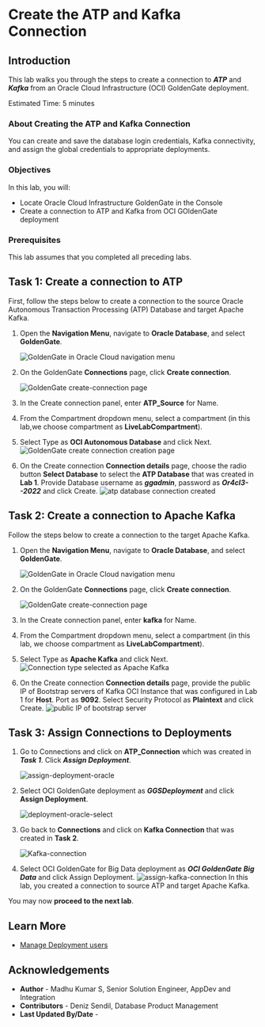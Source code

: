 # Create the ATP and Kafka Connection

## Introduction

This lab walks you through the steps to create a connection to ***ATP*** and ***Kafka*** from an Oracle Cloud Infrastructure (OCI) GoldenGate deployment.

Estimated Time: 5 minutes

### About Creating the ATP and Kafka Connection

You can create and save the database login credentials, Kafka connectivity, and assign the global credentials to appropriate deployments.

### Objectives

In this lab, you will:
* Locate Oracle Cloud Infrastructure GoldenGate in the Console
* Create a connection to ATP and Kafka from OCI GOldenGate deployment


### Prerequisites

This lab assumes that you completed all preceding labs.

## Task 1: Create a connection to ATP

First, follow the steps below to create a connection to the source Oracle Autonomous Transaction Processing \(ATP\) Database and target Apache Kafka.

1.  Open the **Navigation Menu**, navigate to **Oracle Database**, and select **GoldenGate**.

    ![GoldenGate in Oracle Cloud navigation menu](images/database-goldengate.png " ")

2.  On the GoldenGate **Connections** page, click **Create connection**.

    ![GoldenGate create-connection page](images/connection-select.PNG " ")

3.  In the Create connection panel, enter **ATP_Source** for Name.

4.  From the Compartment dropdown menu, select a compartment (in this lab,we choose compartment as **LiveLabCompartment**).

5.  Select Type as **OCI Autonomous Database** and click Next.
    ![GoldenGate create connection creation page](images/oci-connection-choose.png " ")

6.  On the Create connection **Connection details** page, choose the radio button **Select Database** to select the **ATP Database** that was created in **Lab 1**. Provide Database username as ***ggadmin***, password as ***Or4cl3--2022*** and click Create.
    ![atp database connection created](images/create-atp-connection.png " ")



## Task 2: Create a connection to Apache Kafka

Follow the steps below to create a connection to the target  Apache Kafka.

1.  Open the **Navigation Menu**, navigate to **Oracle Database**, and select **GoldenGate**.

    ![GoldenGate in Oracle Cloud navigation menu](images/database-goldengate.png " ")

2.  On the GoldenGate **Connections** page, click **Create connection**.

    ![GoldenGate create-connection page](images/connection-select.PNG " ")

3.  In the Create connection panel, enter **kafka** for Name.

4.  From the Compartment dropdown menu, select a compartment (in this lab, we choose compartment as **LiveLabCompartment**).

5.  Select Type as **Apache Kafka** and click Next.
    ![Connection type selected as Apache Kafka](images/kafka-connection-choose.png " ")

6.  On the Create connection **Connection details** page, provide the public IP of Bootstrap servers of Kafka OCI Instance that was configured in Lab 1 for **Host**. Port as **9092**. Select Security Protocol as **Plaintext** and click Create.
    ![public IP of bootstrap server](images/bootstrap-server-details.png " ")

## Task 3: Assign Connections to Deployments
1. Go to Connections and click on **ATP_Connection** which was created in ***Task 1***. Click ***Assign Deployment***.

    ![assign-deployment-oracle](images/assign-deployment-oracle.PNG " ")
2. Select OCI GoldenGate deployment as ***GGSDeployment*** and click **Assign Deployment**.

    ![deployment-oracle-select](images/deployment-oracle-select.png " ")

3.	Go back to **Connections** and click on **Kafka Connection** that was created in **Task 2**.

    ![Kafka-connection](images/assign-kafka-connection.png " ")
4.	Select OCI GoldenGate for Big Data deployment as ***OCI GoldenGate Big Data*** and click Assign Deployment.
    ![assign-kafka-connection](images/kafka-connection.png " ")
In this lab, you created a connection to source ATP and target Apache Kafka.

You may now **proceed to the next lab**.

## Learn More

* [Manage Deployment users](https://docs.oracle.com/en/cloud/paas/goldengate-service/using/manage-user-accounts.html#GUID-56E2E146-7713-4094-8BEC-7C138064EB21)

## Acknowledgements
* **Author** - Madhu Kumar S, Senior Solution Engineer, AppDev and Integration 
* **Contributors** -  Deniz Sendil, Database Product Management
* **Last Updated By/Date** - 

